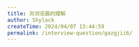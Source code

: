 ```yaml
---
title: 对浏览器的理解
author: Shylock
createTime: 2024/04/07 13:44:59
permalink: /interview-question/gazgjii6/
---
```

